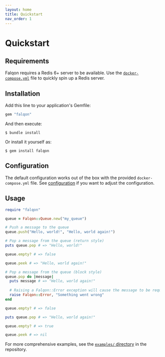 ```yaml
---
layout: home
title: Quickstart
nav_order: 1
---
```


# Quickstart

## Requirements

Falqon requires a Redis 6+ server to be available.
Use the [`docker-compose.yml`](https://github.com/floriandejonckheere/falqon/blob/master/docker-compose.yml) file to quickly spin up a Redis server.

## Installation

Add this line to your application's Gemfile:

```ruby
gem "falqon"
```

And then execute:

    $ bundle install

Or install it yourself as:
    
    $ gem install falqon

## Configuration

The default configuration works out of the box with the provided `docker-compose.yml` file.
See [configuration](configuration.md) if you want to adjust the configuration.

## Usage

```ruby
require "falqon"

queue = Falqon::Queue.new("my_queue")

# Push a message to the queue
queue.push("Hello, world!", "Hello, world again!")

# Pop a message from the queue (return style)
puts queue.pop # => "Hello, world!"

queue.empty? # => false

queue.peek # => "Hello, world again!"

# Pop a message from the queue (block style)
queue.pop do |message|
  puts message # => "Hello, world again!"
  
  # Raising a Falqon::Error exception will cause the message to be requeued
  raise Falqon::Error, "Something went wrong"
end

queue.empty? # => false

puts queue.pop # => "Hello, world again!"

queue.empty? # => true

queue.peek # => nil
```

For more comprehensive examples, see the [`examples/` directory](https://github.com/floriandejonckheere/falqon/tree/master/examples) in the repository.
